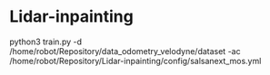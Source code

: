 # Lidar-inpainting

python3 train.py -d /home/robot/Repository/data_odometry_velodyne/dataset -ac /home/robot/Repository/Lidar-inpainting/config/salsanext_mos.yml
